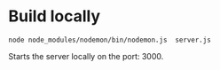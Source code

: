 # Build locally
```
node node_modules/nodemon/bin/nodemon.js  server.js
```
Starts the server locally on the port: 3000.

